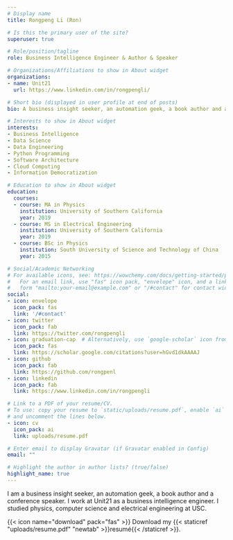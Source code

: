 ```yaml
---
# Display name
title: Rongpeng Li (Ron)

# Is this the primary user of the site?
superuser: true

# Role/position/tagline
role: Business Intelligence Engineer & Author & Speaker

# Organizations/Affiliations to show in About widget
organizations:
- name: Unit21
  url: https://www.linkedin.com/in/rongpengli/

# Short bio (displayed in user profile at end of posts)
bio: A business insight seeker, an automation geek, a book author and a conference speaker.

# Interests to show in About widget
interests:
- Business Intelligence
- Data Science
- Data Engineering
- Python Programming
- Software Architecture
- Cloud Computing
- Information Democratization

# Education to show in About widget
education:
  courses:
  - course: MA in Physics
    institution: University of Southern California
    year: 2019
  - course: MS in Electrical Engineering
    institution: University of Southern California
    year: 2019
  - course: BSc in Physics
    institution: South University of Science and Technology of China
    year: 2015

# Social/Academic Networking
# For available icons, see: https://wowchemy.com/docs/getting-started/page-builder/#icons
#   For an email link, use "fas" icon pack, "envelope" icon, and a link in the
#   form "mailto:your-email@example.com" or "/#contact" for contact widget.
social:
- icon: envelope
  icon_pack: fas
  link: '/#contact'
- icon: twitter
  icon_pack: fab
  link: https://twitter.com/rongpengli
- icon: graduation-cap  # Alternatively, use `google-scholar` icon from `ai` icon pack
  icon_pack: fas
  link: https://scholar.google.com/citations?user=hGvd1dkAAAAJ
- icon: github
  icon_pack: fab
  link: https://github.com/rongpenl
- icon: linkedin
  icon_pack: fab
  link: https://www.linkedin.com/in/rongpengli

# Link to a PDF of your resume/CV.
# To use: copy your resume to `static/uploads/resume.pdf`, enable `ai` icons in `params.toml`, 
# and uncomment the lines below.
- icon: cv
  icon_pack: ai
  link: uploads/resume.pdf

# Enter email to display Gravatar (if Gravatar enabled in Config)
email: ""

# Highlight the author in author lists? (true/false)
highlight_name: true
---
```


I am a business insight seeker, an automation geek, a book author and a conference speaker. I work at Unit21 as a business intelligence engineer. I studied physics, computer science and electrical engineering at USC.

{{< icon name="download" pack="fas" >}} Download my {{< staticref "uploads/resume.pdf" "newtab" >}}resumé{{< /staticref >}}.
